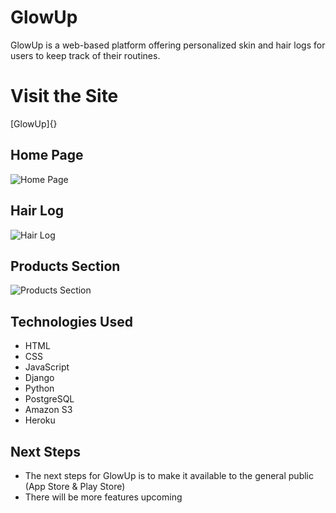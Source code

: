 # GlowUp

GlowUp is a web-based platform offering personalized skin and hair logs for users to keep track of their routines.

<h1>Visit the Site</h1>
[GlowUp]{}

<h2>Home Page</h2>

![Home Page](https://i.imgur.com/elkQewD.png)

<h2>Hair Log</h2>

![Hair Log](https://i.imgur.com/m7gIsVx.png)

<h2>Products Section</h2>

![Products Section](https://i.imgur.com/RBXM0ot.png)

<h2>Technologies Used</h2>

* HTML
* CSS
* JavaScript
* Django
* Python
* PostgreSQL
* Amazon S3
* Heroku

<h2>Next Steps</h2>

* The next steps for GlowUp is to make it available to the general public (App Store & Play Store)
* There will be more features upcoming

